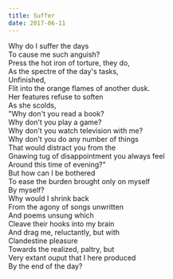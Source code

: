 ```yaml
---
title: Suffer
date: 2017-06-11
---
```

Why do I suffer the days  
To cause me such anguish?  
Press the hot iron of torture, they do,  
As the spectre of the day's tasks,  
Unfinished,  
Flit into the orange flames of another dusk.  
Her features refuse to soften  
As she scolds,  
"Why don't you read a book?  
Why don't you play a game?  
Why don't you watch television with me?  
Why don't you do any number of things  
That would distract you from the  
Gnawing tug of disappointment you always feel  
Around this time of evening?"  
But how can I be bothered  
To ease the burden brought only on myself  
By myself?  
Why would I shrink back  
From the agony of songs unwritten  
And poems unsung which  
Cleave their hooks into my brain  
And drag me, reluctantly, but with  
Clandestine pleasure  
Towards the realized, paltry, but  
Very extant ouput that I here produced  
By the end of the day?